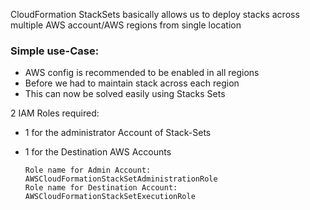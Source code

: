CloudFormation StackSets basically allows us to deploy stacks across multiple AWS account/AWS regions from single location

### Simple use-Case:
* AWS config is recommended to be enabled in all regions 
* Before we had to maintain stack across each region 
* This can now be solved easily using Stacks Sets 

2 IAM Roles required:
* 1 for the administrator Account of Stack-Sets
* 1 for the Destination AWS Accounts

      Role name for Admin Account:             AWSCloudFormationStackSetAdministrationRole
      Role name for Destination Account:     AWSCloudFormationStackSetExecutionRole
